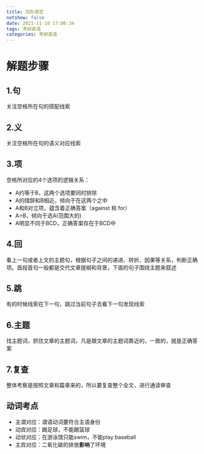 ```yaml
---
title: 完形填空
notshow: false
date: 2021-11-10 17:06:34
tags: 考研英语
categories: 考研英语
---
```

<meta name="referrer" content="no-referrer" />

  

# 解题步骤

## 1.句

关注空格所在句的搭配线索

## 2.义

关注空格所在句的语义对应线索

## 3.项

空格所对应的4个选项的逻辑关系：

- A约等于B，这两个选项要同时排除
- A的措辞和B相近，倾向于在这两个之中
- A和B对立项，蕴含着正确答案（against 和 for）
- A>B，倾向于选A(范围大的)
- A明显不同于BCD，正确答案存在于BCD中

## 4.回

看上一句或者上文的主题句，根据句子之间的递进、转折、因果等关系，判断正确项。首段首句一般都是交代文章提纲和背景，下面的句子围绕主题来叙述

## 5.跳

有的时候线索在下一句，跳过当前句子去看下一句发现线索

## 6.主题

找主题词，抓住文章的主题词，凡是跟文章的主题词靠近的，一致的，就是正确答案

## 7.复查

整体考察是按照文章和篇章来的，所以要复查整个全文，进行通读审查

## 动词考点

- 主谓对应：谓语动词要符合主语身份
- 动宾对应：踢足球，不能踢篮球
- 动状对应：在游泳馆只能swim，不能play baseball
- 主宾对应：二氧化碳的排放**影响**了环境
